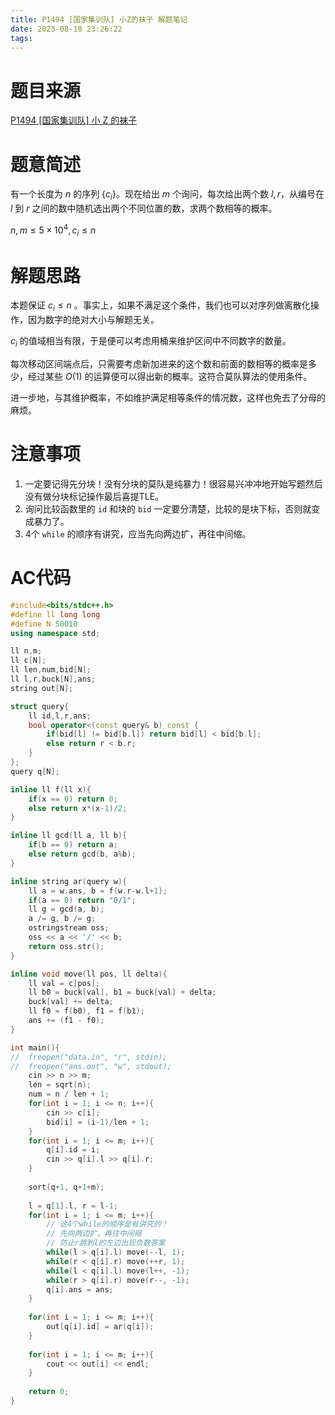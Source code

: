 ```yaml
---
title: P1494 [国家集训队] 小Z的袜子 解题笔记
date: 2023-08-18 23:26:22
tags:
---
```


# 题目来源

[P1494 [国家集训队] 小 Z 的袜子](https://www.luogu.com.cn/problem/P1494)

# 题意简述

有一个长度为 $n$ 的序列 $\{c_i\}$。现在给出 $m$ 个询问，每次给出两个数 $l,r$，从编号在 $l$ 到 $r$ 之间的数中随机选出两个不同位置的数，求两个数相等的概率。

 $n,m\le5\times10^4,c_i\le n$ 

# 解题思路

本题保证 $c_i\le n$ 。事实上，如果不满足这个条件，我们也可以对序列做离散化操作，因为数字的绝对大小与解题无关。

 $c_i$ 的值域相当有限，于是便可以考虑用桶来维护区间中不同数字的数量。

每次移动区间端点后，只需要考虑新加进来的这个数和前面的数相等的概率是多少，经过某些 $O(1)$ 的运算便可以得出新的概率。这符合莫队算法的使用条件。

进一步地，与其维护概率，不如维护满足相等条件的情况数，这样也免去了分母的麻烦。

# 注意事项

1. 一定要记得先分块！没有分块的莫队是纯暴力！很容易兴冲冲地开始写题然后没有做分块标记操作最后喜提TLE。
2. 询问比较函数里的 `id` 和块的 `bid` 一定要分清楚，比较的是块下标，否则就变成暴力了。
3. 4个 `while` 的顺序有讲究，应当先向两边扩，再往中间缩。

# AC代码

```cpp
#include<bits/stdc++.h>
#define ll long long
#define N 50010
using namespace std;

ll n,m;
ll c[N];
ll len,num,bid[N];
ll l,r,buck[N],ans;
string out[N];

struct query{
	ll id,l,r,ans;
	bool operator<(const query& b) const {
		if(bid[l] != bid[b.l]) return bid[l] < bid[b.l];
		else return r < b.r;
	}
};
query q[N];

inline ll f(ll x){
	if(x == 0) return 0;
	else return x*(x-1)/2;
}

inline ll gcd(ll a, ll b){
	if(b == 0) return a;
	else return gcd(b, a%b);
}

inline string ar(query w){
	ll a = w.ans, b = f(w.r-w.l+1);
	if(a == 0) return "0/1";
	ll g = gcd(a, b);
	a /= g, b /= g;
	ostringstream oss;
	oss << a << '/' << b;
	return oss.str();
}

inline void move(ll pos, ll delta){
	ll val = c[pos];
	ll b0 = buck[val], b1 = buck[val] + delta;
	buck[val] += delta;
	ll f0 = f(b0), f1 = f(b1);
	ans += (f1 - f0);
}

int main(){
//	freopen("data.in", "r", stdin);
//	freopen("ans.out", "w", stdout);
	cin >> n >> m;
	len = sqrt(n);
	num = n / len + 1;
	for(int i = 1; i <= n; i++){
		cin >> c[i];
		bid[i] = (i-1)/len + 1;
	}
	for(int i = 1; i <= m; i++){
		q[i].id = i;
		cin >> q[i].l >> q[i].r;
	}
	
	sort(q+1, q+1+m);
	
	l = q[1].l, r = l-1;
	for(int i = 1; i <= m; i++){
		// 这4个while的顺序是有讲究的！
		// 先向两边扩，再往中间缩
		// 防止r跳到l的左边出现负数答案
		while(l > q[i].l) move(--l, 1);
		while(r < q[i].r) move(++r, 1);
		while(l < q[i].l) move(l++, -1);
		while(r > q[i].r) move(r--, -1);
		q[i].ans = ans;
	}
	
	for(int i = 1; i <= m; i++){
		out[q[i].id] = ar(q[i]);
	}
	
	for(int i = 1; i <= m; i++){
		cout << out[i] << endl;
	}
	
	return 0;
}
```